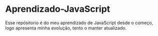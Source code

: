 # Aprendizado-JavaScript

  Esse repósitorio é do meu aprendizado de JavaScript desde o começo, logo apresenta minha evolução, tento o manter atualizado.
